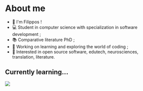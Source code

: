 # About me

* 👋 I'm Filippos !
* 💻 Student in computer science with specialization in software development ;
* 📚 Comparative literature PhD ;
* 🔭 Working on learning and exploring the world of coding ;
* 🧐 Interested in open source software, edutech, neurosciences, translation, literature.

## Currently learning...
<p>
  <a href="https://skillicons.dev">
    <img src="https://skillicons.dev/icons?i=py,java,cs,js,php,html,css,mysql,postgres,mongodb,git,wordpress" />
  </a>
</p>
